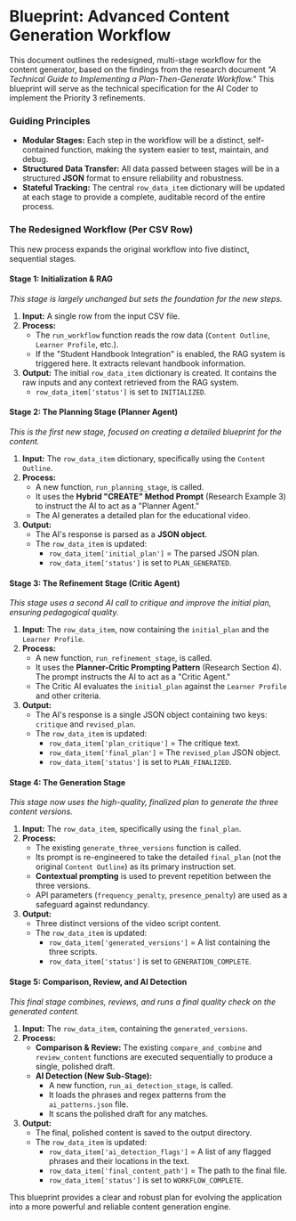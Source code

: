 # **Blueprint: Advanced Content Generation Workflow**

This document outlines the redesigned, multi-stage workflow for the content generator, based on the findings from the research document *"A Technical Guide to Implementing a Plan-Then-Generate Workflow."* This blueprint will serve as the technical specification for the AI Coder to implement the Priority 3 refinements.

### **Guiding Principles**

* **Modular Stages:** Each step in the workflow will be a distinct, self-contained function, making the system easier to test, maintain, and debug.  
* **Structured Data Transfer:** All data passed between stages will be in a structured **JSON** format to ensure reliability and robustness.  
* **Stateful Tracking:** The central `row_data_item` dictionary will be updated at each stage to provide a complete, auditable record of the entire process.

### **The Redesigned Workflow (Per CSV Row)**

This new process expands the original workflow into five distinct, sequential stages.

#### **Stage 1: Initialization & RAG**

*This stage is largely unchanged but sets the foundation for the new steps.*

1. **Input:** A single row from the input CSV file.  
2. **Process:**  
   * The `run_workflow` function reads the row data (`Content Outline`, `Learner Profile`, etc.).  
   * If the "Student Handbook Integration" is enabled, the RAG system is triggered here. It extracts relevant handbook information.  
3. **Output:** The initial `row_data_item` dictionary is created. It contains the raw inputs and any context retrieved from the RAG system.  
   * `row_data_item['status']` is set to `INITIALIZED`.

#### **Stage 2: The Planning Stage (Planner Agent)**

*This is the first new stage, focused on creating a detailed blueprint for the content.*

1. **Input:** The `row_data_item` dictionary, specifically using the `Content Outline`.  
2. **Process:**  
   * A new function, `run_planning_stage`, is called.  
   * It uses the **Hybrid "CREATE" Method Prompt** (Research Example 3\) to instruct the AI to act as a "Planner Agent."  
   * The AI generates a detailed plan for the educational video.  
3. **Output:**  
   * The AI's response is parsed as a **JSON object**.  
   * The `row_data_item` is updated:  
     * `row_data_item['initial_plan']` \= The parsed JSON plan.  
     * `row_data_item['status']` is set to `PLAN_GENERATED`.

#### **Stage 3: The Refinement Stage (Critic Agent)**

*This stage uses a second AI call to critique and improve the initial plan, ensuring pedagogical quality.*

1. **Input:** The `row_data_item`, now containing the `initial_plan` and the `Learner Profile`.  
2. **Process:**  
   * A new function, `run_refinement_stage`, is called.  
   * It uses the **Planner-Critic Prompting Pattern** (Research Section 4). The prompt instructs the AI to act as a "Critic Agent."  
   * The Critic AI evaluates the `initial_plan` against the `Learner Profile` and other criteria.  
3. **Output:**  
   * The AI's response is a single JSON object containing two keys: `critique` and `revised_plan`.  
   * The `row_data_item` is updated:  
     * `row_data_item['plan_critique']` \= The critique text.  
     * `row_data_item['final_plan']` \= The `revised_plan` JSON object.  
     * `row_data_item['status']` is set to `PLAN_FINALIZED`.

#### **Stage 4: The Generation Stage**

*This stage now uses the high-quality, finalized plan to generate the three content versions.*

1. **Input:** The `row_data_item`, specifically using the `final_plan`.  
2. **Process:**  
   * The existing `generate_three_versions` function is called.  
   * Its prompt is re-engineered to take the detailed `final_plan` (not the original `Content Outline`) as its primary instruction set.  
   * **Contextual prompting** is used to prevent repetition between the three versions.  
   * API parameters (`frequency_penalty`, `presence_penalty`) are used as a safeguard against redundancy.  
3. **Output:**  
   * Three distinct versions of the video script content.  
   * The `row_data_item` is updated:  
     * `row_data_item['generated_versions']` \= A list containing the three scripts.  
     * `row_data_item['status']` is set to `GENERATION_COMPLETE`.

#### **Stage 5: Comparison, Review, and AI Detection**

*This final stage combines, reviews, and runs a final quality check on the generated content.*

1. **Input:** The `row_data_item`, containing the `generated_versions`.  
2. **Process:**  
   * **Comparison & Review:** The existing `compare_and_combine` and `review_content` functions are executed sequentially to produce a single, polished draft.  
   * **AI Detection (New Sub-Stage):**  
     * A new function, `run_ai_detection_stage`, is called.  
     * It loads the phrases and regex patterns from the `ai_patterns.json` file.  
     * It scans the polished draft for any matches.  
3. **Output:**  
   * The final, polished content is saved to the output directory.  
   * The `row_data_item` is updated:  
     * `row_data_item['ai_detection_flags']` \= A list of any flagged phrases and their locations in the text.  
     * `row_data_item['final_content_path']` \= The path to the final file.  
     * `row_data_item['status']` is set to `WORKFLOW_COMPLETE`.

This blueprint provides a clear and robust plan for evolving the application into a more powerful and reliable content generation engine.

